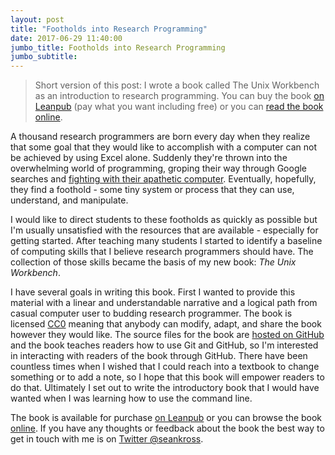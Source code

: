 ```yaml
---
layout: post
title: "Footholds into Research Programming"
date: 2017-06-29 11:40:00
jumbo_title: Footholds into Research Programming
jumbo_subtitle:
---
```


> Short version of this post: I wrote a book called The Unix Workbench as an
introduction to research programming. You can buy the book
[on Leanpub](https://leanpub.com/unix/) (pay what you want including free) or 
you can [read the book online](http://seankross.com/the-unix-workbench/).

A thousand research programmers are born every day when they realize that some
goal that they would like to accomplish with a computer can not be achieved by
using Excel alone. Suddenly they're thrown into the overwhelming world of
programming, groping their way through Google searches and
[fighting with their apathetic computer](http://www.pgbovine.net/command-line-bullshittery.htm).
Eventually, hopefully, they find a foothold - some tiny system or process that
they can use, understand, and manipulate. 

I would like to direct students to these footholds as quickly as possible but
I'm usually unsatisfied with the resources that are available - especially for getting
started. After teaching many students I started to identify a baseline of
computing skills that I believe research programmers should have. The collection
of those skills became the basis of my new book: *The Unix Workbench*.

I have several goals in writing this book. First I wanted to provide this
material with a linear and understandable
narrative and a logical path from casual computer user to budding research
programmer. The book is licensed [CC0](https://creativecommons.org/share-your-work/public-domain/cc0/)
meaning that anybody can modify, adapt, and share the book however they would
like. The source files for the book are
[hosted on GitHub](https://github.com/seankross/the-unix-workbench) and the book
teaches readers how to use Git and GitHub, so I'm interested in interacting with
readers of the book through GitHub. There have been countless times when I
wished that I could reach into a textbook to change something or to add a note,
so I hope that this book will empower readers to do that. Ultimately I set out
to write the introductory book that I would have wanted when I was learning how
to use the command line.

The book is available for purchase [on Leanpub](https://leanpub.com/unix/) or
you can browse the book [online](http://seankross.com/the-unix-workbench/). If
you have any thoughts or feedback about the book the best way to get in touch
with me is on [Twitter @seankross](https://twitter.com/seankross).





